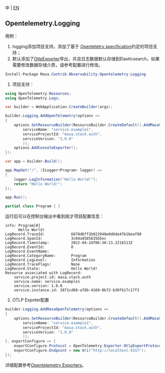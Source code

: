 中 | [EN](README.md)

## Opentelemetry.Logging

用例：

1. logging添加项目支持，添加了基于 [Openteletry specification](https://github.com/open-telemetry/opentelemetry-specification/tree/main/specification/common)约定的项目支持；
2. 默认添加了[OtlpExporter](https://github.com/open-telemetry/opentelemetry-collector/tree/main/exporter/otlpexporter)导出，并且日志数据默认存储到Elasticsearch，如果需要修改数据存储介质，请参考配置进行修改。



```C#
Install-Package Masa.Contrib.Observability.Opentelemetry.Logging
```

1. 项目支持：

```C#
using OpenTelemetry.Resources;
using OpenTelemetry.Logs;

var builder = WebApplication.CreateBuilder(args);

builder.Logging.AddOpenTelemetry(options =>
{
    options.SetResourceBuilder(ResourceBuilder.CreateDefault().AddMasaService(
        serviceName: "service.example1",
        serviceProjectId: "masa.stack.auth",
        serviceVersion: "1.0.0"
        ));
    options.AddConsoleExporter();
});

var app = builder.Build();

app.MapGet("/", (ILogger<Program> logger) =>
{
    logger.LogInformation("Hello World!");
    return "Hello World!";
});

app.Run();

partial class Program { }
```

运行后可以在控制台输出中看到刚才项目配置信息：
```
info: Program[0]
      Hello World!
LogRecord.TraceId:            6678d6ff3b922948e0d6de47b1beaf80
LogRecord.SpanId:             3c04a4585635b5ec
LogRecord.Timestamp:          2022-04-24T06:36:13.2218113Z
LogRecord.EventId:            0
LogRecord.EventName:
LogRecord.CategoryName:       Program
LogRecord.LogLevel:           Information
LogRecord.TraceFlags:         None
LogRecord.State:              Hello World!
Resource associated with LogRecord:
    service.project.id: masa.stack.auth
    service.name: service.example1
    service.version: 1.0.0
    service.instance.id: 2871cd69-a78b-4169-8b72-b30fb17c17f3
```


2. OTLP Expoter配置

```C#
builder.Logging.AddMasaOpenTelemetry(options =>
{
    options.SetResourceBuilder(ResourceBuilder.CreateDefault().AddMasaService(
        serviceName: "service.example1",
        serviceProjectId: "masa.stack.auth",
        serviceVersion: "1.0.0"
        ));
}, exportConfigure => {
    exportConfigure.Protocol = OpenTelemetry.Exporter.OtlpExportProtocol.HttpProtobuf;
    exportConfigure.Endpoint = new Uri("http://localhost:4317");
});
```
详细配置参考[Opentelemetry Exporters](https://opentelemetry.io/docs/collector/configuration/#exporters)。
